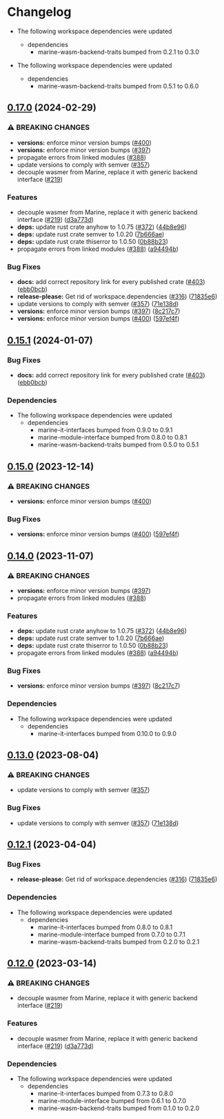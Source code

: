 # Changelog

* The following workspace dependencies were updated
  * dependencies
    * marine-wasm-backend-traits bumped from 0.2.1 to 0.3.0

* The following workspace dependencies were updated
  * dependencies
    * marine-wasm-backend-traits bumped from 0.5.1 to 0.6.0

## [0.17.0](https://github.com/fluencelabs/marine/compare/marine-it-parser-v0.16.0...marine-it-parser-v0.17.0) (2024-02-29)


### ⚠ BREAKING CHANGES

* **versions:** enforce minor version bumps ([#400](https://github.com/fluencelabs/marine/issues/400))
* **versions:** enforce minor version bumps ([#397](https://github.com/fluencelabs/marine/issues/397))
* propagate errors from linked modules ([#388](https://github.com/fluencelabs/marine/issues/388))
* update versions to comply with semver ([#357](https://github.com/fluencelabs/marine/issues/357))
* decouple wasmer from Marine, replace it with generic backend interface ([#219](https://github.com/fluencelabs/marine/issues/219))

### Features

* decouple wasmer from Marine, replace it with generic backend interface ([#219](https://github.com/fluencelabs/marine/issues/219)) ([d3a773d](https://github.com/fluencelabs/marine/commit/d3a773df4f7ec80ab8146f68922802a4b9a450d0))
* **deps:** update rust crate anyhow to 1.0.75 ([#372](https://github.com/fluencelabs/marine/issues/372)) ([44b8e96](https://github.com/fluencelabs/marine/commit/44b8e96362cacc3d48a8a765fdd2c7aeb4fe695d))
* **deps:** update rust crate semver to 1.0.20 ([7b666ae](https://github.com/fluencelabs/marine/commit/7b666aeb40590cccda2d9a542024cf0928d9b2fa))
* **deps:** update rust crate thiserror to 1.0.50 ([0b88b23](https://github.com/fluencelabs/marine/commit/0b88b236015320972315b1bd7ae07f5277d6acbd))
* propagate errors from linked modules ([#388](https://github.com/fluencelabs/marine/issues/388)) ([a94494b](https://github.com/fluencelabs/marine/commit/a94494b042e32e284790d4ddc650e3086f6ab600))


### Bug Fixes

* **docs:** add correct repository link for every published crate ([#403](https://github.com/fluencelabs/marine/issues/403)) ([ebb0bcb](https://github.com/fluencelabs/marine/commit/ebb0bcb1d15d37e8b5c10096ce42171a87abe0fa))
* **release-please:** Get rid of workspace.dependencies ([#316](https://github.com/fluencelabs/marine/issues/316)) ([71835e6](https://github.com/fluencelabs/marine/commit/71835e6762515a83cde1cc944d60352a4c1221f5))
* update versions to comply with semver ([#357](https://github.com/fluencelabs/marine/issues/357)) ([71e138d](https://github.com/fluencelabs/marine/commit/71e138dce31c2896bcd7b0657c3122c4b7f6402b))
* **versions:** enforce minor version bumps ([#397](https://github.com/fluencelabs/marine/issues/397)) ([8c217c7](https://github.com/fluencelabs/marine/commit/8c217c7c3d367f6dcb6abeea0b54de88dbd17be5))
* **versions:** enforce minor version bumps ([#400](https://github.com/fluencelabs/marine/issues/400)) ([597ef4f](https://github.com/fluencelabs/marine/commit/597ef4f80d4be0170e8d575da1181647c284fe6c))

## [0.15.1](https://github.com/fluencelabs/marine/compare/marine-it-parser-v0.15.0...marine-it-parser-v0.15.1) (2024-01-07)


### Bug Fixes

* **docs:** add correct repository link for every published crate ([#403](https://github.com/fluencelabs/marine/issues/403)) ([ebb0bcb](https://github.com/fluencelabs/marine/commit/ebb0bcb1d15d37e8b5c10096ce42171a87abe0fa))


### Dependencies

* The following workspace dependencies were updated
  * dependencies
    * marine-it-interfaces bumped from 0.9.0 to 0.9.1
    * marine-module-interface bumped from 0.8.0 to 0.8.1
    * marine-wasm-backend-traits bumped from 0.5.0 to 0.5.1

## [0.15.0](https://github.com/fluencelabs/marine/compare/marine-it-parser-v0.14.0...marine-it-parser-v0.15.0) (2023-12-14)


### ⚠ BREAKING CHANGES

* **versions:** enforce minor version bumps ([#400](https://github.com/fluencelabs/marine/issues/400))

### Bug Fixes

* **versions:** enforce minor version bumps ([#400](https://github.com/fluencelabs/marine/issues/400)) ([597ef4f](https://github.com/fluencelabs/marine/commit/597ef4f80d4be0170e8d575da1181647c284fe6c))

## [0.14.0](https://github.com/fluencelabs/marine/compare/marine-it-parser-v0.13.0...marine-it-parser-v0.14.0) (2023-11-07)


### ⚠ BREAKING CHANGES

* **versions:** enforce minor version bumps ([#397](https://github.com/fluencelabs/marine/issues/397))
* propagate errors from linked modules ([#388](https://github.com/fluencelabs/marine/issues/388))

### Features

* **deps:** update rust crate anyhow to 1.0.75 ([#372](https://github.com/fluencelabs/marine/issues/372)) ([44b8e96](https://github.com/fluencelabs/marine/commit/44b8e96362cacc3d48a8a765fdd2c7aeb4fe695d))
* **deps:** update rust crate semver to 1.0.20 ([7b666ae](https://github.com/fluencelabs/marine/commit/7b666aeb40590cccda2d9a542024cf0928d9b2fa))
* **deps:** update rust crate thiserror to 1.0.50 ([0b88b23](https://github.com/fluencelabs/marine/commit/0b88b236015320972315b1bd7ae07f5277d6acbd))
* propagate errors from linked modules ([#388](https://github.com/fluencelabs/marine/issues/388)) ([a94494b](https://github.com/fluencelabs/marine/commit/a94494b042e32e284790d4ddc650e3086f6ab600))


### Bug Fixes

* **versions:** enforce minor version bumps ([#397](https://github.com/fluencelabs/marine/issues/397)) ([8c217c7](https://github.com/fluencelabs/marine/commit/8c217c7c3d367f6dcb6abeea0b54de88dbd17be5))


### Dependencies

* The following workspace dependencies were updated
  * dependencies
    * marine-it-interfaces bumped from 0.10.0 to 0.9.0

## [0.13.0](https://github.com/fluencelabs/marine/compare/marine-it-parser-v0.12.2...marine-it-parser-v0.13.0) (2023-08-04)


### ⚠ BREAKING CHANGES

* update versions to comply with semver ([#357](https://github.com/fluencelabs/marine/issues/357))

### Bug Fixes

* update versions to comply with semver ([#357](https://github.com/fluencelabs/marine/issues/357)) ([71e138d](https://github.com/fluencelabs/marine/commit/71e138dce31c2896bcd7b0657c3122c4b7f6402b))

## [0.12.1](https://github.com/fluencelabs/marine/compare/marine-it-parser-v0.12.0...marine-it-parser-v0.12.1) (2023-04-04)


### Bug Fixes

* **release-please:** Get rid of workspace.dependencies ([#316](https://github.com/fluencelabs/marine/issues/316)) ([71835e6](https://github.com/fluencelabs/marine/commit/71835e6762515a83cde1cc944d60352a4c1221f5))


### Dependencies

* The following workspace dependencies were updated
  * dependencies
    * marine-it-interfaces bumped from 0.8.0 to 0.8.1
    * marine-module-interface bumped from 0.7.0 to 0.7.1
    * marine-wasm-backend-traits bumped from 0.2.0 to 0.2.1

## [0.12.0](https://github.com/fluencelabs/marine/compare/marine-it-parser-v0.11.1...marine-it-parser-v0.12.0) (2023-03-14)


### ⚠ BREAKING CHANGES

* decouple wasmer from Marine, replace it with generic backend interface ([#219](https://github.com/fluencelabs/marine/issues/219))

### Features

* decouple wasmer from Marine, replace it with generic backend interface ([#219](https://github.com/fluencelabs/marine/issues/219)) ([d3a773d](https://github.com/fluencelabs/marine/commit/d3a773df4f7ec80ab8146f68922802a4b9a450d0))


### Dependencies

* The following workspace dependencies were updated
  * dependencies
    * marine-it-interfaces bumped from 0.7.3 to 0.8.0
    * marine-module-interface bumped from 0.6.1 to 0.7.0
    * marine-wasm-backend-traits bumped from 0.1.0 to 0.2.0
